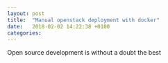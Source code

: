 ```yaml
---
layout: post
title:  "Manual openstack deployment with docker"
date:   2018-02-02 14:22:38 +0100
categories:
---
```


Open source development is without a doubt the best 